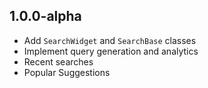 ## 1.0.0-alpha

- Add `SearchWidget` and `SearchBase` classes
- Implement query generation and analytics
- Recent searches
- Popular Suggestions
